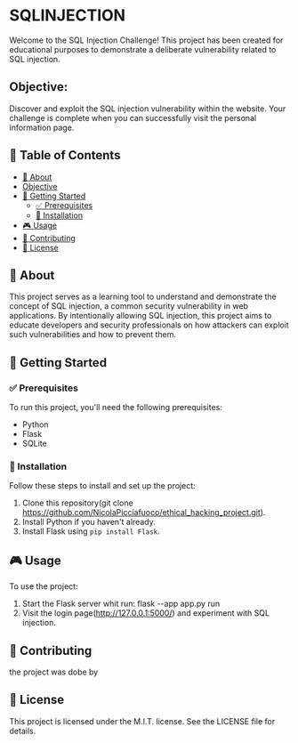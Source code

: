 # SQLINJECTION
Welcome to the SQL Injection Challenge! This project has been created for educational purposes to demonstrate a deliberate vulnerability related to SQL injection.

## Objective:
 Discover and exploit the SQL injection vulnerability within the website. Your challenge is complete when you can successfully visit the personal information page.

## 📝 Table of Contents

- [📄 About](#about)
- [Objective](#objective)
- [🚀 Getting Started](#getting-started)
  - [✅ Prerequisites](#prerequisites)
  - [🔧 Installation](#installation)
- [🎮 Usage](#usage)
- [🤝 Contributing](#contributing)
- [📜 License](#license)

## 📄 About

This project serves as a learning tool to understand and demonstrate the concept of SQL injection, a common security vulnerability in web applications. By intentionally allowing SQL injection, this project aims to educate developers and security professionals on how attackers can exploit such vulnerabilities and how to prevent them.

## 🚀 Getting Started

### ✅ Prerequisites

To run this project, you'll need the following prerequisites:

- Python
- Flask
- SQLite

### 🔧 Installation

Follow these steps to install and set up the project:

1. Clone this repository(git clone https://github.com/NicolaPicciafuoco/ethical_hacking_project.git).
2. Install Python if you haven't already.
3. Install Flask using `pip install Flask`.

## 🎮 Usage

To use the project:

1. Start the Flask server whit run: flask --app app.py run
2. Visit the login page(http://127.0.0.1:5000/) and experiment with SQL injection.

## 🤝 Contributing

the project was dobe by 
## 📜 License

This project is licensed under the M.I.T. license. See the LICENSE file for details.
